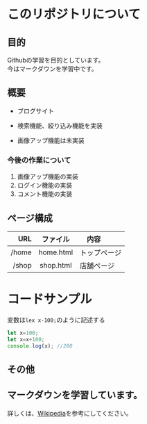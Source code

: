# このリポジトリについて
## 目的
Githubの学習を目的としています。<br>今はマークダウンを学習中です。
## 概要
- ブログサイト
* 検索機能、絞り込み機能を実装
- 画像アップ機能は未実装

### 今後の作業について
1. 画像アップ機能の実装
1. ログイン機能の実装
1. コメント機能の実装

## ページ構成
| URL | ファイル |　内容 |
|----:|:------:|:----|
| /home | home.html | トップページ |
| /shop | shop.html | 店舗ページ |

# コードサンプル
変数は`lex x-100;`のように記述する
```javascript
let x=100;
let x=x+100;
console.log(x); //200

```

## その他
**マークダウン**を学習しています。
---
詳しくは、[Wikipedia](https://ja.wikipedia.org/wiki/Markdown)を参考にしてください。